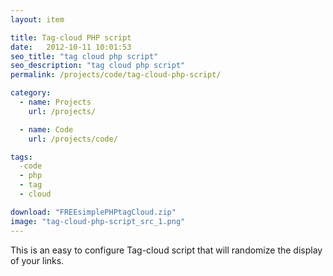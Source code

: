 ```yaml
---
layout: item

title: Tag-cloud PHP script
date:   2012-10-11 10:01:53
seo_title: "tag cloud php script"
seo_description: "tag cloud php script"
permalink: /projects/code/tag-cloud-php-script/

category:
  - name: Projects
    url: /projects/

  - name: Code
    url: /projects/code/

tags: 
  -code
  - php
  - tag
  - cloud

download: "FREEsimplePHPtagCloud.zip"
image: "tag-cloud-php-script_src_1.png"
---
```


This is an easy to configure Tag-cloud script that will randomize the display of your links.